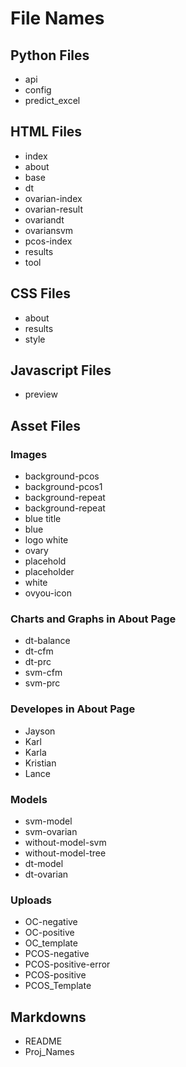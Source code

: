 # **File Names**

## Python Files
- api
- config
- predict_excel

## HTML Files
- index
- about
- base
- dt
- ovarian-index
- ovarian-result
- ovariandt
- ovariansvm
- pcos-index
- results
- tool

## CSS Files
- about
- results
- style

## Javascript Files
- preview

## Asset Files
### Images
- background-pcos
- background-pcos1
- background-repeat
- background-repeat
- blue title
- blue
- logo white
- ovary
- placehold
- placeholder
- white
- ovyou-icon

### Charts and Graphs in About Page
- dt-balance
- dt-cfm
- dt-prc
- svm-cfm
- svm-prc

### Developes in About Page
- Jayson
- Karl
- Karla
- Kristian
- Lance

### Models
- svm-model
- svm-ovarian
- without-model-svm
- without-model-tree
- dt-model
- dt-ovarian

### Uploads
- OC-negative
- OC-positive
- OC_template
- PCOS-negative
- PCOS-positive-error
- PCOS-positive
- PCOS_Template

## Markdowns
- README
- Proj_Names
